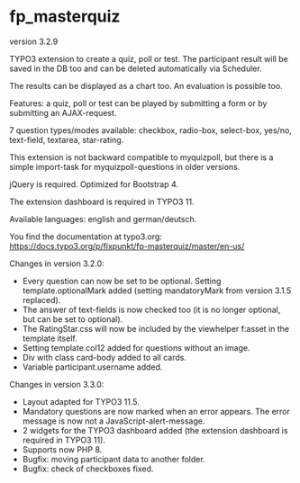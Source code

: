 # fp_masterquiz

version 3.2.9

TYPO3 extension to create a quiz, poll or test. The participant result will be saved in the DB too and can be deleted automatically via Scheduler.

The results can be displayed as a chart too. An evaluation is possible too.

Features: a quiz, poll or test can be played by submitting a form or by submitting an AJAX-request.

7 question types/modes available: checkbox, radio-box, select-box, yes/no, text-field, textarea, star-rating.

This extension is not backward compatible to myquizpoll, but there is a simple import-task for myquizpoll-questions in older versions.

jQuery is required. Optimized for Bootstrap 4.

The extension dashboard is required in TYPO3 11.

Available languages: english and german/deutsch.

You find the documentation at typo3.org: https://docs.typo3.org/p/fixpunkt/fp-masterquiz/master/en-us/


Changes in version 3.2.0:
- Every question can now be set to be optional. Setting template.optionalMark added (setting mandatoryMark from version 3.1.5 replaced).
- The answer of text-fields is now checked too (it is no longer optional, but can be set to optional).
- The RatingStar.css will now be included by the viewhelper f:asset in the template itself.
- Setting template.col12 added for questions without an image.
- Div with class card-body added to all cards.
- Variable participant.username added.

Changes in version 3.3.0:
- Layout adapted for TYPO3 11.5.
- Mandatory questions are now marked when an error appears. The error message is now not a JavaScript-alert-message.
- 2 widgets for the TYPO3 dashboard added (the extension dashboard is required in TYPO3 11).
- Supports now PHP 8.
- Bugfix: moving participant data to another folder.
- Bugfix: check of checkboxes fixed.